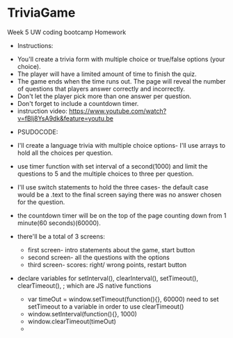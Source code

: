 # TriviaGame
Week 5 UW coding bootcamp Homework
* Instructions:
- You'll create a trivia form with multiple choice or true/false options (your choice).
- The player will have a limited amount of time to finish the quiz. 
- The game ends when the time runs out. The page will reveal the number of questions that players answer correctly and incorrectly.
- Don't let the player pick more than one answer per question.
- Don't forget to include a countdown timer.
- instruction video: https://www.youtube.com/watch?v=fBIj8YsA9dk&feature=youtu.be

* PSUDOCODE:
- I'll create a language trivia with multiple choice options- I'll use arrays to hold all the choices per question. 
- use timer function with set interval of a second(1000) and limit the questions to 5 and the multiple choices to three per question. 
- I'll use switch statements to hold the three cases- the default case would be a .text to the final screen saying there was no answer chosen for the question.
- the countdown timer will be on the top of the page counting down from 1 minute(60 seconds)(60000).
- there'll be a total of 3 screens: 
    - first screen- intro statements about the game, start button
    - second screen- all the questions with the options
    - third screen- scores: right/ wrong points, restart button

- declare variables for setInterval(), clearInterval(), setTimeout(), clearTimeout(),  ; which are JS native 
functions
    - var timeOut = window.setTimeout(function(){}, 60000)
        need to set setTimeout to a variable in order to use clearTimeout()
    - window.setInterval(function(){}, 1000)
    - window.clearTimeout(timeOut)
    - 

